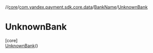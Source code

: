 //[core](../../../../index.md)/[com.yandex.payment.sdk.core.data](../../index.md)/[BankName](../index.md)/[UnknownBank](index.md)

# UnknownBank

[core]\
[UnknownBank](index.md)()
